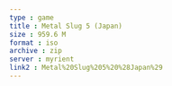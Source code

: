```yaml
---
type : game
title : Metal Slug 5 (Japan)
size : 959.6 M
format : iso
archive : zip
server : myrient
link2 : Metal%20Slug%205%20%28Japan%29
---
```

